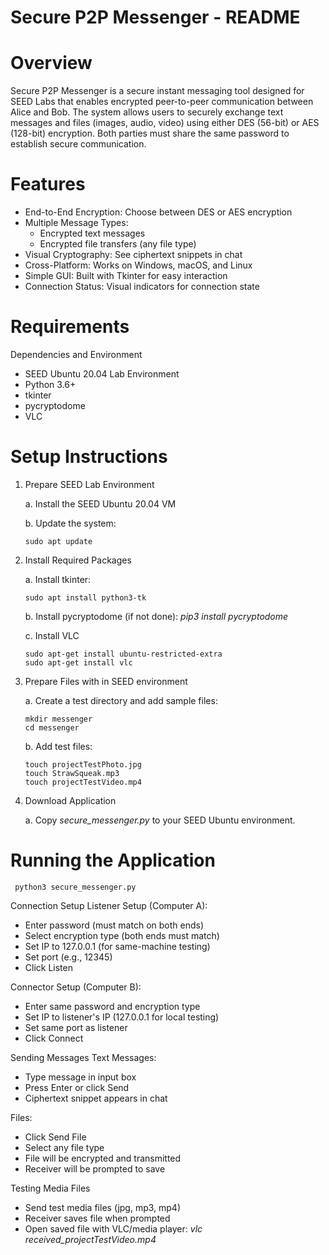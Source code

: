# Secure P2P Messenger - README
# Overview
Secure P2P Messenger is a secure instant messaging tool designed for SEED Labs that enables encrypted peer-to-peer communication between Alice and Bob. The system allows users to securely exchange text messages and files (images, audio, video) using either DES (56-bit) or AES (128-bit) encryption. Both parties must share the same password to establish secure communication.

# Features
  - End-to-End Encryption: Choose between DES or AES encryption
  - Multiple Message Types:
    - Encrypted text messages
    - Encrypted file transfers (any file type)
  - Visual Cryptography: See ciphertext snippets in chat
  - Cross-Platform: Works on Windows, macOS, and Linux
  - Simple GUI: Built with Tkinter for easy interaction
  - Connection Status: Visual indicators for connection state

# Requirements
Dependencies and Environment
  - SEED Ubuntu 20.04 Lab Environment
  - Python 3.6+
  - tkinter
  - pycryptodome
  - VLC

# Setup Instructions
1. Prepare SEED Lab Environment

   a. Install the SEED Ubuntu 20.04 VM
   
   b. Update the system:

       sudo apt update

3. Install Required Packages

   a. Install tkinter:

       sudo apt install python3-tk
  
   b. Install pycryptodome (if not done): _pip3 install pycryptodome_
  
   c. Install VLC
  
       sudo apt-get install ubuntu-restricted-extra
       sudo apt-get install vlc

5. Prepare Files with in SEED environment
   
   a. Create a test directory and add sample files:
  
       mkdir messenger
       cd messenger
    
   b. Add test files:
  
       touch projectTestPhoto.jpg
       touch StrawSqueak.mp3
       touch projectTestVideo.mp4

6. Download Application
   
   a. Copy _secure_messenger.py_ to your SEED Ubuntu environment.

# Running the Application
     python3 secure_messenger.py

Connection Setup
Listener Setup (Computer A):
  - Enter password (must match on both ends)
  - Select encryption type (both ends must match)
  - Set IP to 127.0.0.1 (for same-machine testing)
  - Set port (e.g., 12345)
  - Click Listen

Connector Setup (Computer B):
  - Enter same password and encryption type
  - Set IP to listener's IP (127.0.0.1 for local testing)
  - Set same port as listener
  - Click Connect

Sending Messages
Text Messages:
  - Type message in input box
  - Press Enter or click Send
  - Ciphertext snippet appears in chat

Files:
  - Click Send File
  - Select any file type
  - File will be encrypted and transmitted
  - Receiver will be prompted to save

Testing Media Files
  - Send test media files (jpg, mp3, mp4)
  - Receiver saves file when prompted
  - Open saved file with VLC/media player:
    _vlc received_projectTestVideo.mp4_
